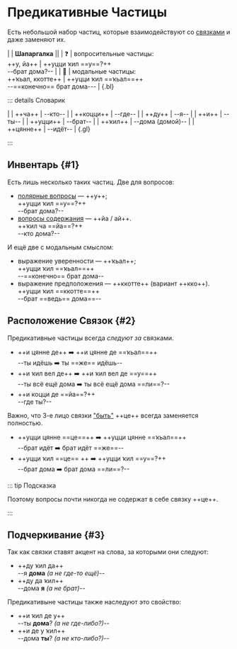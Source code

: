 # Предикативные Частицы

Есть небольшой набор частиц, которые взаимодействуют со [связками](copulas) и даже заменяют их.

|
| **Шапаргалка** ||
| ❓ | вопросительные частицы: <br>  ++у, йа++ | ++уцци ҡил ==у==?++ <br> --брат дома?-- |
| 💭 | модальные частицы: <br> ++ҡьал, ккотте++ | ++уцци ҡил ==ҡьал==++ <br> --==конечно== брат дома--- |
{.bl}

::: details Словарик

|
| ++ча++ | --кто-- |
| ++коцци++ | --где-- |
| ++ду++ | --я-- |
| ++и++ | --ты-- |
| ++уцци++ | --брат-- |
| ++ҡил++ | --дома (домой)-- |
| ++цянне++ | --идёт-- |
{.gl}

:::

## Инвентарь {#1}

Есть лишь несколько таких частиц. Две для вопросов:

- [полярные вопросы](questions#1) — ++у++;  
  ++уцци ҡил ==у==?++  
  --брат дома?--  
- [вопросы содержания](questions#2) — ++йа / ай++.  
  ++ҡил ча ==йа==?++  
  --кто дома?--

И ещё две с модальным смыслом:

- выражение уверенности — ++ҡьал++;  
  ++уцци ҡил ==ҡьал==++  
  --==конечно== брат дома--
- выражение предположения — ++ккотте++ (вариант ++кко++).  
  ++уцци ҡил ==ккотте==++  
  --брат ==ведь== дома==--

## Расположение Связок {#2}

Предикативные частицы всегда *следуют за* связками.

- ++и цянне де++ ➡️ ++и цянне де ==ҡьал==++  
  --ты идёшь ➡️ ты ==же== идёшь--
- ++и ҡил вел де++ ➡️ ++и ҡил вел де ==у==++  
  --ты всё ещё дома ➡️ ты всё ещё дома ==ли==?--
- ++и коцци де ==йа==?++  
  --где ты?--

Важно, что 3-е лицо связки ["быть"](copulas#1) ++це++ всегда заменяется полностью.

- ++уцци цянне ==це==++ ➡️ ++уцци цянне ==ҡьал==++  
  --брат идёт ➡️ брат идёт ==же==--
- ++уцци ҡил ==це== ++ ➡️ ++уцци ҡил ==у==?++  
  --брат дома ➡️ брат дома ==ли==?--

::: tip Подсказка

Поэтому вопросы почти никогда не содержат в себе связку ++це++.

:::

## Подчеркивание {#3}

Так как связки ставят акцент на слова, за которыми они следуют:

- ++ду ҡил да++  
  --я **дома** *(а не где-то ещё)*--  
- ++ду да ҡил++  
  --дома **я** *(а не брат)*--  

Предикативыне частицы также наследуют это свойство:

- ++и ҡил де у++  
  --ты **дома**? *(а не где-либо?)*--  
- ++и де у ҡил++  
  --дома **ты**? *(а не кто-либо?)*--  
